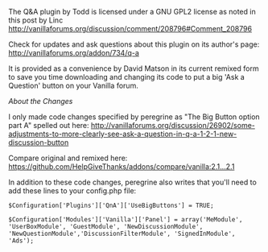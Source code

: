 The Q&A plugin by Todd is licensed under a GNU GPL2 license as noted in this post by Linc http://vanillaforums.org/discussion/comment/208796#Comment_208796

Check for updates and ask questions about this plugin on its author's page: http://vanillaforums.org/addon/734/q-a

It is provided as a convenience by David Matson in its current remixed form to save you time downloading and changing its code to put a big 'Ask a Question' button on your Vanilla forum.


*About the Changes*

I only made code changes specified by peregrine as "The Big Button option part A" spelled out here: http://vanillaforums.org/discussion/26902/some-adjustments-to-more-clearly-see-ask-a-question-in-q-a-1-2-1-new-discussion-button

Compare original and remixed here: https://github.com/HelpGiveThanks/addons/compare/vanilla:2.1...2.1

In addition to these code changes, peregrine also writes that you'll need to add these lines to your config.php file:
```
$Configuration['Plugins']['QnA']['UseBigButtons'] = TRUE;
```
```
$Configuration['Modules']['Vanilla']['Panel'] = array('MeModule', 'UserBoxModule', 'GuestModule', 'NewDiscussionModule', 'NewQuestionModule','DiscussionFilterModule', 'SignedInModule', 'Ads');
```